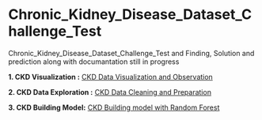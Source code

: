 # Chronic_Kidney_Disease_Dataset_Challenge_Test
Chronic_Kidney_Disease_Dataset_Challenge_Test and Finding, Solution and prediction along with documantation still in progress



**1. CKD Visualization :** [CKD Data Visualization and Observation](https://github.com/mritu301/Chronic_Kidney_Disease_Dataset_Challenge_Test/blob/master/dataScienceTask/CKD_Data_Visualization.ipynb)

**2. CKD Data Exploration :** [CKD Data Cleaning and Preparation](https://github.com/mritu301/Chronic_Kidney_Disease_Dataset_Challenge_Test/blob/master/dataScienceTask/Data_Cleaning_and_Preparation.ipynb)

**3. CKD Building Model:** [CKD Building model with Random Forest](https://github.com/mritu301/Chronic_Kidney_Disease_Dataset_Challenge_Test/blob/master/dataScienceTask/Building_Model.ipynb)
